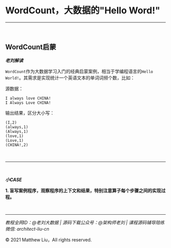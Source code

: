 # WordCount，大数据的"Hello Word!"

---

<br>

## WordCount启蒙

**_老刘解读_**

`WordCount`作为大数据学习入门的经典启蒙案例，相当于学编程语言的`Hello World!`。其需求是实现统计一个英语文本的单词词频个数，比如：

源数据：

```
I always love CHINA!
I Always Love CHINA!
```

输出结果，区分大小写：
```
(I,2)
(always,1)
(Always,1)
(love,1)
(Love,1)
(CHINA!,2)
```

<br>

---

<br>

**_小CASE_**

**1. 盲写案例程序，观察程序的上下文和结果，特别注意算子每个步骤之间的实现过程。**

<br>

---

_教程全网ID：@老刘大数据 | 源码下载公众号：@架构师老刘 | 课程源码辅导陪练微信: architect-liu-cn_

© 2021 Matthew Liu，All rights reserved. 
